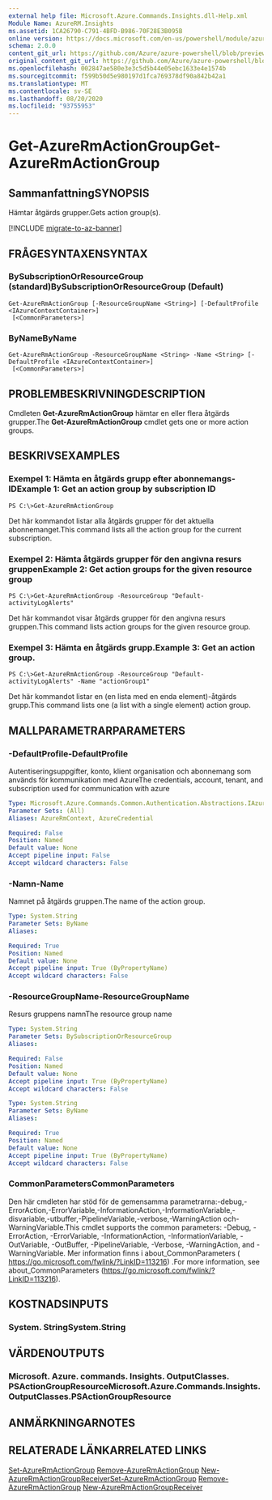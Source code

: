 ```yaml
---
external help file: Microsoft.Azure.Commands.Insights.dll-Help.xml
Module Name: AzureRM.Insights
ms.assetid: 1CA26790-C791-4BFD-B986-70F28E3B095B
online version: https://docs.microsoft.com/en-us/powershell/module/azurerm.insights/get-azurermactiongroup
schema: 2.0.0
content_git_url: https://github.com/Azure/azure-powershell/blob/preview/src/ResourceManager/Insights/Commands.Insights/help/Get-AzureRmActionGroup.md
original_content_git_url: https://github.com/Azure/azure-powershell/blob/preview/src/ResourceManager/Insights/Commands.Insights/help/Get-AzureRmActionGroup.md
ms.openlocfilehash: 002847ae580e3e3c5d5b44e05ebc1633e4e1574b
ms.sourcegitcommit: f599b50d5e980197d1fca769378df90a842b42a1
ms.translationtype: MT
ms.contentlocale: sv-SE
ms.lasthandoff: 08/20/2020
ms.locfileid: "93755953"
---
```

# <span data-ttu-id="c60c7-101">Get-AzureRmActionGroup</span><span class="sxs-lookup"><span data-stu-id="c60c7-101">Get-AzureRmActionGroup</span></span>

## <span data-ttu-id="c60c7-102">Sammanfattning</span><span class="sxs-lookup"><span data-stu-id="c60c7-102">SYNOPSIS</span></span>
<span data-ttu-id="c60c7-103">Hämtar åtgärds grupper.</span><span class="sxs-lookup"><span data-stu-id="c60c7-103">Gets action group(s).</span></span>

[!INCLUDE [migrate-to-az-banner](../../includes/migrate-to-az-banner.md)]

## <span data-ttu-id="c60c7-104">FRÅGESYNTAXEN</span><span class="sxs-lookup"><span data-stu-id="c60c7-104">SYNTAX</span></span>

### <span data-ttu-id="c60c7-105">BySubscriptionOrResourceGroup (standard)</span><span class="sxs-lookup"><span data-stu-id="c60c7-105">BySubscriptionOrResourceGroup (Default)</span></span>
```
Get-AzureRmActionGroup [-ResourceGroupName <String>] [-DefaultProfile <IAzureContextContainer>]
 [<CommonParameters>]
```

### <span data-ttu-id="c60c7-106">ByName</span><span class="sxs-lookup"><span data-stu-id="c60c7-106">ByName</span></span>
```
Get-AzureRmActionGroup -ResourceGroupName <String> -Name <String> [-DefaultProfile <IAzureContextContainer>]
 [<CommonParameters>]
```

## <span data-ttu-id="c60c7-107">PROBLEMBESKRIVNING</span><span class="sxs-lookup"><span data-stu-id="c60c7-107">DESCRIPTION</span></span>
<span data-ttu-id="c60c7-108">Cmdleten **Get-AzureRmActionGroup** hämtar en eller flera åtgärds grupper.</span><span class="sxs-lookup"><span data-stu-id="c60c7-108">The **Get-AzureRmActionGroup** cmdlet gets one or more action groups.</span></span>

## <span data-ttu-id="c60c7-109">BESKRIVS</span><span class="sxs-lookup"><span data-stu-id="c60c7-109">EXAMPLES</span></span>

### <span data-ttu-id="c60c7-110">Exempel 1: Hämta en åtgärds grupp efter abonnemangs-ID</span><span class="sxs-lookup"><span data-stu-id="c60c7-110">Example 1: Get an action group by subscription ID</span></span>
```
PS C:\>Get-AzureRmActionGroup
```

<span data-ttu-id="c60c7-111">Det här kommandot listar alla åtgärds grupper för det aktuella abonnemanget.</span><span class="sxs-lookup"><span data-stu-id="c60c7-111">This command lists all the action group for the current subscription.</span></span>

### <span data-ttu-id="c60c7-112">Exempel 2: Hämta åtgärds grupper för den angivna resurs gruppen</span><span class="sxs-lookup"><span data-stu-id="c60c7-112">Example 2: Get action groups for the given resource group</span></span>
```
PS C:\>Get-AzureRmActionGroup -ResourceGroup "Default-activityLogAlerts"
```

<span data-ttu-id="c60c7-113">Det här kommandot visar åtgärds grupper för den angivna resurs gruppen.</span><span class="sxs-lookup"><span data-stu-id="c60c7-113">This command lists action groups for the given resource group.</span></span>

### <span data-ttu-id="c60c7-114">Exempel 3: Hämta en åtgärds grupp.</span><span class="sxs-lookup"><span data-stu-id="c60c7-114">Example 3: Get an action group.</span></span>
```
PS C:\>Get-AzureRmActionGroup -ResourceGroup "Default-activityLogAlerts" -Name "actionGroup1"
```

<span data-ttu-id="c60c7-115">Det här kommandot listar en (en lista med en enda element)-åtgärds grupp.</span><span class="sxs-lookup"><span data-stu-id="c60c7-115">This command lists one (a list with a single element) action group.</span></span>

## <span data-ttu-id="c60c7-116">MALLPARAMETRAR</span><span class="sxs-lookup"><span data-stu-id="c60c7-116">PARAMETERS</span></span>

### <span data-ttu-id="c60c7-117">-DefaultProfile</span><span class="sxs-lookup"><span data-stu-id="c60c7-117">-DefaultProfile</span></span>
<span data-ttu-id="c60c7-118">Autentiseringsuppgifter, konto, klient organisation och abonnemang som används för kommunikation med Azure</span><span class="sxs-lookup"><span data-stu-id="c60c7-118">The credentials, account, tenant, and subscription used for communication with azure</span></span>

```yaml
Type: Microsoft.Azure.Commands.Common.Authentication.Abstractions.IAzureContextContainer
Parameter Sets: (All)
Aliases: AzureRmContext, AzureCredential

Required: False
Position: Named
Default value: None
Accept pipeline input: False
Accept wildcard characters: False
```

### <span data-ttu-id="c60c7-119">-Namn</span><span class="sxs-lookup"><span data-stu-id="c60c7-119">-Name</span></span>
<span data-ttu-id="c60c7-120">Namnet på åtgärds gruppen.</span><span class="sxs-lookup"><span data-stu-id="c60c7-120">The name of the action group.</span></span>

```yaml
Type: System.String
Parameter Sets: ByName
Aliases:

Required: True
Position: Named
Default value: None
Accept pipeline input: True (ByPropertyName)
Accept wildcard characters: False
```

### <span data-ttu-id="c60c7-121">-ResourceGroupName</span><span class="sxs-lookup"><span data-stu-id="c60c7-121">-ResourceGroupName</span></span>
<span data-ttu-id="c60c7-122">Resurs gruppens namn</span><span class="sxs-lookup"><span data-stu-id="c60c7-122">The resource group name</span></span>

```yaml
Type: System.String
Parameter Sets: BySubscriptionOrResourceGroup
Aliases:

Required: False
Position: Named
Default value: None
Accept pipeline input: True (ByPropertyName)
Accept wildcard characters: False
```

```yaml
Type: System.String
Parameter Sets: ByName
Aliases:

Required: True
Position: Named
Default value: None
Accept pipeline input: True (ByPropertyName)
Accept wildcard characters: False
```

### <span data-ttu-id="c60c7-123">CommonParameters</span><span class="sxs-lookup"><span data-stu-id="c60c7-123">CommonParameters</span></span>
<span data-ttu-id="c60c7-124">Den här cmdleten har stöd för de gemensamma parametrarna:-debug,-ErrorAction,-ErrorVariable,-InformationAction,-InformationVariable,-disvariable,-utbuffer,-PipelineVariable,-verbose,-WarningAction och-WarningVariable.</span><span class="sxs-lookup"><span data-stu-id="c60c7-124">This cmdlet supports the common parameters: -Debug, -ErrorAction, -ErrorVariable, -InformationAction, -InformationVariable, -OutVariable, -OutBuffer, -PipelineVariable, -Verbose, -WarningAction, and -WarningVariable.</span></span> <span data-ttu-id="c60c7-125">Mer information finns i about_CommonParameters ( https://go.microsoft.com/fwlink/?LinkID=113216) .</span><span class="sxs-lookup"><span data-stu-id="c60c7-125">For more information, see about_CommonParameters (https://go.microsoft.com/fwlink/?LinkID=113216).</span></span>

## <span data-ttu-id="c60c7-126">KOSTNADS</span><span class="sxs-lookup"><span data-stu-id="c60c7-126">INPUTS</span></span>

### <span data-ttu-id="c60c7-127">System. String</span><span class="sxs-lookup"><span data-stu-id="c60c7-127">System.String</span></span>

## <span data-ttu-id="c60c7-128">VÄRDEN</span><span class="sxs-lookup"><span data-stu-id="c60c7-128">OUTPUTS</span></span>

### <span data-ttu-id="c60c7-129">Microsoft. Azure. commands. Insights. OutputClasses. PSActionGroupResource</span><span class="sxs-lookup"><span data-stu-id="c60c7-129">Microsoft.Azure.Commands.Insights.OutputClasses.PSActionGroupResource</span></span>

## <span data-ttu-id="c60c7-130">ANMÄRKNINGAR</span><span class="sxs-lookup"><span data-stu-id="c60c7-130">NOTES</span></span>

## <span data-ttu-id="c60c7-131">RELATERADE LÄNKAR</span><span class="sxs-lookup"><span data-stu-id="c60c7-131">RELATED LINKS</span></span>

<span data-ttu-id="c60c7-132">[Set-AzureRmActionGroup](./Set-AzureRmActionGroup.md) 
 [Remove-AzureRmActionGroup](./Remove-AzureRmActionGroup.md) 
 [New-AzureRmActionGroupReceiver](./AzureRmActionGroupReceiver.md)</span><span class="sxs-lookup"><span data-stu-id="c60c7-132">[Set-AzureRmActionGroup](./Set-AzureRmActionGroup.md)
[Remove-AzureRmActionGroup](./Remove-AzureRmActionGroup.md)
[New-AzureRmActionGroupReceiver](./AzureRmActionGroupReceiver.md)</span></span>
